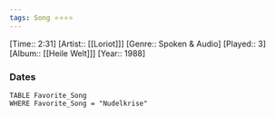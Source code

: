 ```yaml
---
tags: Song ⭐⭐⭐⭐ 
---
```

[Time:: 2:31]
[Artist:: [[Loriot]]]
[Genre:: Spoken & Audio]
[Played:: 3]
[Album:: [[Heile Welt]]]
[Year:: 1988]
### Dates
````dataview
TABLE Favorite_Song
WHERE Favorite_Song = "Nudelkrise"
````